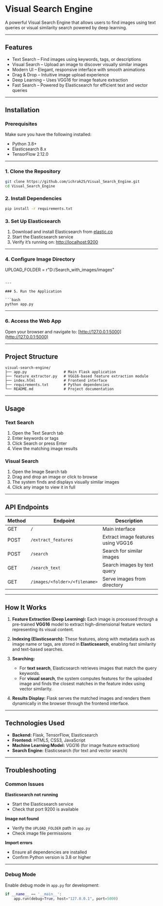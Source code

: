 
# Visual Search Engine

A powerful Visual Search Engine that allows users to find images using text queries or visual similarity search powered by deep learning.

---

## Features

- Text Search – Find images using keywords, tags, or descriptions  
- Visual Search – Upload an image to discover visually similar images  
- Modern UI – Elegant, responsive interface with smooth animations  
- Drag & Drop – Intuitive image upload experience  
- Deep Learning – Uses VGG16 for image feature extraction  
- Fast Search – Powered by Elasticsearch for efficient text and vector queries  

---

## Installation

### Prerequisites

Make sure you have the following installed:
- Python 3.8+
- Elasticsearch 8.x
- TensorFlow 2.12.0

---

### 1. Clone the Repository
```bash
git clone https://github.com/ichrak25/Visual_Search_Engine.git
cd Visual_Search_Engine
````

### 2. Install Dependencies

```bash
pip install -r requirements.txt
```

### 3. Set Up Elasticsearch

1. Download and install Elasticsearch from [elastic.co](https://www.elastic.co/downloads/elasticsearch)
2. Start the Elasticsearch service
3. Verify it’s running on: [http://localhost:9200](http://localhost:9200)

---

### 4. Configure Image Directory

UPLOAD_FOLDER = r"D:/Search_with_images/images"
```

---

### 5. Run the Application

```bash
python app.py
```

---

### 6. Access the Web App

Open your browser and navigate to:
[http://127.0.0.1:5000](http://127.0.0.1:5000)

---

## Project Structure

```
visual-search-engine/
├── app.py                 # Main Flask application
├── feature_extractor.py   # VGG16-based feature extraction module
├── index.html             # Frontend interface
├── requirements.txt       # Python dependencies
└── README.md              # Project documentation
```

---

## Usage

### Text Search

1. Open the Text Search tab
2. Enter keywords or tags
3. Click Search or press Enter
4. View the matching image results

### Visual Search

1. Open the Image Search tab
2. Drag and drop an image or click to browse
3. The system finds and displays visually similar images
4. Click any image to view it in full

---

## API Endpoints

| Method | Endpoint                      | Description                        |
| ------ | ----------------------------- | ---------------------------------- |
| GET    | `/`                           | Main interface                     |
| POST   | `/extract_features`           | Extract image features using VGG16 |
| POST   | `/search`                     | Search for similar images          |
| GET    | `/search_text`                | Search images by text query        |
| GET    | `/images/<folder>/<filename>` | Serve images from directory        |

---

## How It Works

1. **Feature Extraction (Deep Learning):**
   Each image is processed through a pre-trained **VGG16** model to extract high-dimensional feature vectors representing its visual content.

2. **Indexing (Elasticsearch):**
   These features, along with metadata such as image name or tags, are stored in **Elasticsearch**, enabling fast similarity and text-based searches.

3. **Searching:**

   * For **text search**, Elasticsearch retrieves images that match the query keywords.
   * For **visual search**, the system computes features for the uploaded image and finds the closest matches in the feature index using vector similarity.

4. **Results Display:**
   Flask serves the matched images and renders them dynamically in the browser through the frontend interface.

---

## Technologies Used

* **Backend:** Flask, TensorFlow, Elasticsearch
* **Frontend:** HTML5, CSS3, JavaScript
* **Machine Learning Model:** VGG16 (for image feature extraction)
* **Search Engine:** Elasticsearch (for text and vector search)

---

## Troubleshooting

### Common Issues

**Elasticsearch not running**

* Start the Elasticsearch service
* Check that port 9200 is available

**Image not found**

* Verify the `UPLOAD_FOLDER` path in `app.py`
* Check image file permissions

**Import errors**

* Ensure all dependencies are installed
* Confirm Python version is 3.8 or higher

---

### Debug Mode

Enable debug mode in `app.py` for development:

```python
if __name__ == '__main__':
    app.run(debug=True, host="127.0.0.1", port=5000)
```
